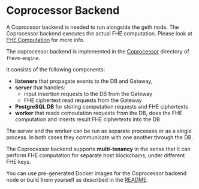 # Coprocessor Backend

A Coprocesor backend is needed to run alongside the geth node. The Coprocessor backend executes the actual FHE computation. Please look at [FHE Computation](../../../fundamentals/fhevm/coprocessor/fhe_computation.md) for more info.

The coprocessor backend is implemented in the [Coprocessor](../../../../fhevm-engine/coprocessor/README.md) directory of `fhevm-engine`.

It consists of the following components:
 * **listeners** that propagate events to the DB and Gateway,
 * **server** that handles:
    * input insertion requests to the DB from the Gateway
    * FHE ciphertext read requests from the Gateway
 * **PostgreSQL DB** for storing computation requests and FHE ciphertexts
 * **worker** that reads comoutation requests from the DB, does the FHE computation and inserts result FHE ciphertexts into the DB

The server and the worker can be run as separate processes or as a single process. In both cases they communicate with one another through the DB.

The Coprocessor backend supports **multi-tenancy** in the sense that it can perform FHE computation for separate host blockchains, under different FHE keys.

You can use pre-generated Docker images for the Coprocessor backend node or build them yourself as described in the [README](../../../../fhevm-engine/coprocessor/README.md).

